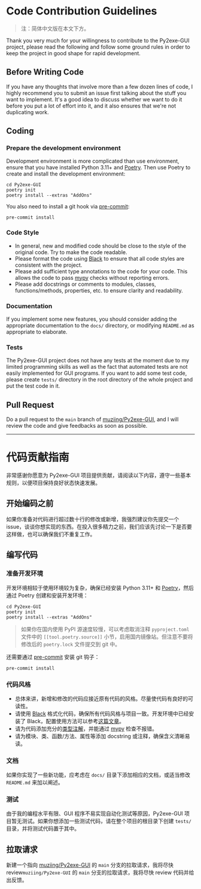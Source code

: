 # Code Contribution Guidelines

> 注：简体中文版在本文下方。

Thank you very much for your willingness to contribute to the Py2exe-GUI project, please read the following and follow
some ground rules in order to keep the project in good shape for rapid development.

## Before Writing Code

If you have any thoughts that involve more than a few dozen lines of code, I highly recommend you to submit an issue first talking about the stuff you want to implement. It's a good idea to discuss whether we want to do it before you put a lot of effort into it, and it also ensures that we're not duplicating work.

## Coding

### Prepare the development environment

Development environment is more complicated than use environment, ensure that you have installed Python 3.11+ and [Poetry](https://python-poetry.org/docs/#installation). Then use Poetry to create and install the development environment:

```shell
cd Py2exe-GUI
poetry init
poetry install --extras "AddOns"
```

You also need to install a git hook via [pre-commit](https://pre-commit.com/):

```shell
pre-commit install
```

### Code Style

- In general, new and modified code should be close to the style of the original code. Try to make the code readable.
- Please format the code using [Black](https://black.readthedocs.io/en/stable/) to ensure that all code styles are consistent with the project.
- Please add sufficient type annotations to the code for your code. This allows the code to pass [mypy](https://mypy.readthedocs.io/en/stable/) checks without reporting errors.
- Please add docstrings or comments to modules, classes, functions/methods, properties, etc. to ensure clarity and readability.

### Documentation

If you implement some new features, you should consider adding the appropriate documentation to the `docs/` directory, or modifying `README.md` as appropriate to elaborate.

### Tests

The Py2exe-GUI project does not have any tests at the moment due to my limited programming skills as well as the fact that automated tests are not easily implemented for GUI programs. If you want to add some test code, please create `tests/` directory in the root directory of the whole project and put the test code in it.

## Pull Request

Do a pull request to the `main` branch of [muziing/Py2exe-GUI](https://github.com/muziing/Py2exe-GUI), and I will review the code and give feedbacks as soon as possible.

-----

# 代码贡献指南

非常感谢你愿意为 Py2exe-GUI 项目提供贡献，请阅读以下内容，遵守一些基本规则，以便项目保持良好状态快速发展。

## 开始编码之前

如果你准备对代码进行超过数十行的修改或新增，我强烈建议你先提交一个 issue，谈谈你想实现的东西。在投入很多精力之前，我们应该先讨论一下是否要这样做，也可以确保我们不重复工作。

## 编写代码

### 准备开发环境

开发环境相较于使用环境较为复杂，确保已经安装 Python 3.11+ 和 [Poetry](https://python-poetry.org/docs/#installation)，然后通过 Poetry 创建和安装开发环境：

```shell
cd Py2exe-GUI
poetry init
poetry install --extras "AddOns"
```

> 如果你在国内使用 PyPI 源速度较慢，可以考虑取消注释 `pyproject.toml` 文件中的 `[[tool.poetry.source]]`
> 小节，启用国内镜像站。但注意不要将修改后的 `poetry.lock` 文件提交到 git 中。

还需要通过 [pre-commit](https://pre-commit.com/) 安装 git 钩子：

```shell
pre-commit install
```

### 代码风格

- 总体来讲，新增和修改的代码应接近原有代码的风格。尽量使代码有良好的可读性。
- 请使用 [Black](https://black.readthedocs.io/en/stable/) 格式化代码，确保所有代码风格与项目一致。开发环境中已经安装了 Black，配置使用方法可以参考[这篇文章](https://muzing.top/posts/a29e4743/)。
- 请为代码添加充分的[类型注解](https://muzing.top/posts/84a8da1c/)，并能通过 [mypy](https://mypy.readthedocs.io/en/stable/) 检查不报错。
- 请为模块、类、函数/方法、属性等添加 docstring 或注释，确保含义清晰易读。

### 文档

如果你实现了一些新功能，应考虑在 `docs/` 目录下添加相应的文档，或适当修改 `README.md` 来加以阐述。

### 测试

由于我的编程水平有限、GUI 程序不易实现自动化测试等原因，Py2exe-GUI 项目暂无测试。如果你想添加一些测试代码，请在整个项目的根目录下创建 `tests/` 目录，并将测试代码置于其中。

## 拉取请求

新建一个指向 [muziing/Py2exe-GUI](https://github.com/muziing/Py2exe-GUI) 的 `main` 分支的拉取请求，我将尽快 review`muziing/Py2exe-GUI` 的 `main` 分支的拉取请求，我将尽快 review 代码并给出反馈。
